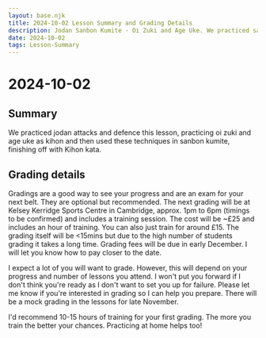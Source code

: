 ```yaml
---
layout: base.njk
title: 2024-10-02 Lesson Summary and Grading Details
description: Jodan Sanbon Kumite - Oi Zuki and Age Uke. We practiced sanbon kumite - attacking and defending 3 consecutive stepping punches with rising and outside block
date: 2024-10-02
tags: Lesson-Summary
---
```

# 2024-10-02

## Summary

We practiced jodan attacks and defence this lesson, practicing oi zuki and age uke as kihon and then used these techniques in sanbon kumite, finishing off with Kihon kata.

## Grading details

Gradings are a good way to see your progress and are an exam for your next belt. They are optional but recommended. The next grading will be at Kelsey Kerridge Sports Centre in Cambridge, approx. 1pm to 6pm (timings to be confirmed) and includes a training session. The cost will be ~£25 and includes an hour of training. You can also just train for around £15. The grading itself will be <15mins but due to the high number of students grading it takes a long time.  Grading fees will be due in early December. I will let you know how to pay closer to the date.

I expect a lot of you will want to grade. However, this will depend on your progress and number of lessons you attend. I won't put you forward if I don't think you're ready as I don't want to set you up for failure. Please let me know if you're interested in grading so I can help you prepare. There will be a mock grading in the lessons for late November.

I'd recommend 10-15 hours of training for your first grading. The more you train the better your chances. Practicing at home helps too!
